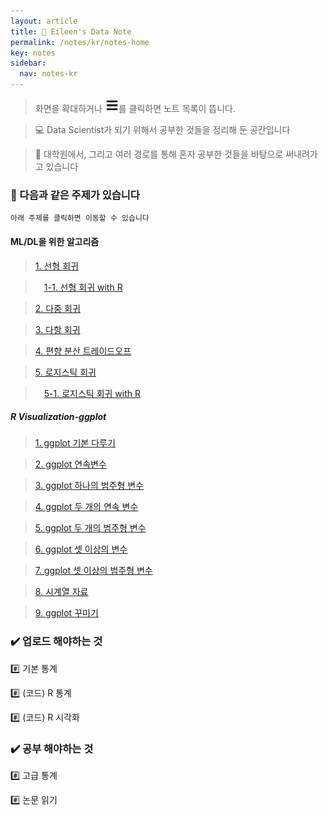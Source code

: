 ```yaml
---
layout: article
title: 📌 Eileen's Data Note
permalink: /notes/kr/notes-home
key: notes
sidebar:
  nav: notes-kr
---
```


> 화면을 확대하거나 ![Alt text](image.png)를 클릭하면 노트 목록이 뜹니다.


> 💻 Data Scientist가 되기 위해서 공부한 것들을 정리해 둔 공간입니다


> 📝 대학원에서, 그리고 여러 경로를 통해 혼자 공부한 것들을 바탕으로 써내려가고 있습니다



### 📖 다음과 같은 주제가 있습니다

```
아래 주제를 클릭하면 이동할 수 있습니다
```


#### ML/DL을 위한 알고리즘

>  [1. 선형 회귀](/algorithm/Ch01_linearReg.md) 

>  　[1-1. 선형 회귀 with R](/algorithm/Ch01_linearReg_withR.md)

>  [2. 다중 회귀](/algorithm/Ch02_multipleReg.md) 

>  [3. 다항 회귀](/algorithm/Ch03_poly) 

>  [4. 편향 분산 트레이드오프](/algorithm/Ch04_Bias-Variance-Tradeoff.md)

>  [5. 로지스틱 회귀](/algorithm/Ch05_Rogistic.md)

>  　[5-1. 로지스틱 회귀 with R](/algorithm/Ch06_classfications_R.md)


        
##### R Visualization-ggplot

> [1. ggplot 기본 다루기](R/Ch01_ggplot_1.md)

> [2. ggplot 연속변수](/R/Ch02_ggplot_2.md)

> [3. ggplot 하나의 범주형 변수](/R/Ch03_ggplot_3.md)

> [4. ggplot 두 개의 연속 변수](/R/Ch04_ggplot_4.md)

> [5. ggplot 두 개의 범주형 변수](/R/Ch05_ggplot_5.md)

> [6. ggplot 셋 이상의 변수](/R/Ch06_ggplot_6.md)

> [7. ggplot 셋 이상의 범주형 변수](/R/Ch07_ggplot_7.md)

> [8. 시계열 자료](/R/Ch08_ggplot_8.md)

> [9. ggplot 꾸미기](/R/Ch09_ggplot_9.md)

### ✔️ 업로드 해야하는 것
#️⃣ 기본 통계


#️⃣ (코드) R 통계


#️⃣ (코드) R 시각화



### ✔️ 공부 해야하는 것
#️⃣ 고급 통계


#️⃣ 논문 읽기
